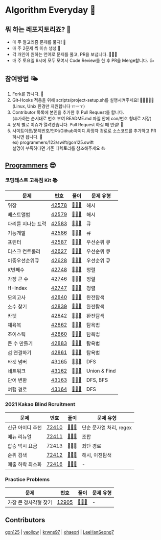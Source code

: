 # Algorithm Everyday 🥳
## 뭐 하는 레포지토리죠? 🤔
 - 매 주 알고리즘 문제를 풀자! 📒
 - 매 주 2문제 씩 이슈 생성 🔖
 - 각 개인이 원하는 언어로 문제를 풀고, PR을 보냅니다. 🧑🏼‍💻
 - 매 주 토요일 9시에 모두 모여서 Code Review를 한 후 PR을 Merge합니다. 👍
## 참여방법 🌤
1. Fork를 합니다. 🍴
2. Git-Hooks 적용을 위해 scripts/project-setup.sh를 실행시켜주세요! 🏃‍♀️🏃‍♂️🏃 (Linux, Unix 환경만 지원합니다 ㅠㅡㅜ)
3. Contributor 목록에 본인을 추가한 후 Pull Request를 합니다. <br> (추가하는 순서대로 번호 부여 README.md 파일 안에 con/번호 형태로 저장)
4. 문제 별로 이슈가 열려있습니다. Pull Request 하실 때 연결! 👻
5. 사이트이름/문제번호/언어/Github아이디.확장자 경로로 소스코드를 추가하고 PR 하시면 됩니다. 🐥 <br> ex) programmers/123/swift/gon125.swift <br>설명이 부족하다면 기존 디렉토리를 참조해주세요 👍

## [Programmers](https://programmers.co.kr) 😎
### 코딩테스트 고득점 Kit 📚 
| 문제 | 번호 | 풀이 | 문제 유형 |
| --- | --- | --- | ----- |
| 위장 | [42578][p/42578] | [🧑🏻‍💻][p/42578/solution] | 해시 |
| 베스트앨범 | [42579][p/42579] | [🧑🏻‍💻][p/42579/solution] | 해시 |
| 다리를 지나는 트럭 | [42583][p/42583] | [🧑🏻‍💻][p/42583/solution] | 큐 |
| 기능개발 | [42586][p/42586] | [🧑🏻‍💻][p/42586/solution] | 큐 |
| 프린터 | [42587][p/42587] | [🧑🏻‍💻][p/42587/solution] | 우선순위 큐 |
| 디스크 컨트롤러 | [42627][p/42627] | [🧑🏻‍💻][p/42627/solution] | 우선순위 큐 |
| 이중우선순위큐 | [42628][p/42628] | [🧑🏻‍💻][p/42628/solution] | 우선순위 큐 |
| K번째수 | [42748][p/42748] | [🧑🏻‍💻][p/42748/solution] | 정렬 |
| 가장 큰 수 | [42746][p/42746] | [🧑🏻‍💻][p/42746/solution] | 정렬 |
| H-Index | [42747][p/42747] | [🧑🏻‍💻][p/42747/solution] | 정렬 |
| 모의고사 | [42840][p/42840] | [🧑🏻‍💻][p/42840/solution] | 완전탐색 |
| 소수 찾기 | [42839][p/42839] | [🧑🏻‍💻][p/42839/solution] | 완전탐색 |
| 카펫 | [42842][p/42842] | [🧑🏻‍💻][p/42842/solution] | 완전탐색 |
| 체육복 | [42862][p/42862] | [🧑🏻‍💻][p/42862/solution] | 탐욕법 |
| 조이스틱 | [42860][p/42860] | [🧑🏻‍💻][p/42860/solution] | 탐욕법 |
| 큰 수 만들기 | [42883][p/42883] | [🧑🏻‍💻][p/42883/solution] | 탐욕법 |
| 섬 연결하기 | [42861][p/42861] | [🧑🏻‍💻][p/42861/solution] | 탐욕법 |
| 타겟 넘버 | [43165][p/43165] | [🧑🏻‍💻][p/43165/solution] | DFS |
| 네트워크 | [43162][p/43162] | [🧑🏻‍💻][p/43162/solution] | Union & Find |
| 단어 변환 | [43163][p/43163] | [🧑🏻‍💻][p/43163/solution] | DFS, BFS |
| 여행 경로 | [43164][p/43164] | [🧑🏻‍💻][p/43164/solution] | DFS |

[p/43165]: https://programmers.co.kr/learn/courses/30/lessons/43165
[p/43165/solution]: /programmers/43165
[p/43162]: https://programmers.co.kr/learn/courses/30/lessons/43162
[p/43162/solution]: /programmers/43162
[p/43163]: https://programmers.co.kr/learn/courses/30/lessons/43163
[p/43163/solution]: /programmers/43163
[p/43164]: https://programmers.co.kr/learn/courses/30/lessons/43164
[p/43164/solution]: /programmers/43164

[p/42862]: https://programmers.co.kr/learn/courses/30/lessons/42862
[p/42862/solution]: /programmers/42862
[p/42860]: https://programmers.co.kr/learn/courses/30/lessons/42860
[p/42860/solution]: /programmers/42860
[p/42883]: https://programmers.co.kr/learn/courses/30/lessons/42883
[p/42883/solution]: /programmers/42883
[p/42861]: https://programmers.co.kr/learn/courses/30/lessons/42861
[p/42861/solution]: /programmers/42861

[p/42840]: https://programmers.co.kr/learn/courses/30/lessons/42840
[p/42840/solution]: /programmers/42840
[p/42839]: https://programmers.co.kr/learn/courses/30/lessons/42839
[p/42839/solution]: /programmers/42839
[p/42842]: https://programmers.co.kr/learn/courses/30/lessons/42842
[p/42842/solution]: /programmers/42842

[p/42748]: https://programmers.co.kr/learn/courses/30/lessons/42748
[p/42748/solution]: /programmers/42748
[p/42746]: https://programmers.co.kr/learn/courses/30/lessons/42746
[p/42746/solution]: /programmers/42746
[p/42747]: https://programmers.co.kr/learn/courses/30/lessons/42747
[p/42747/solution]: /programmers/42747

[p/42628]: https://programmers.co.kr/learn/courses/30/lessons/42628
[p/42628/solution]: /programmers/42628

[p/42627]: https://programmers.co.kr/learn/courses/30/lessons/42627
[p/42627/solution]: /programmers/42627

[p/42587]: https://programmers.co.kr/learn/courses/30/lessons/42587
[p/42587/solution]: /programmers/42587

[p/42586]: https://programmers.co.kr/learn/courses/30/lessons/42586
[p/42586/solution]: /programmers/42586

[p/42583]: https://programmers.co.kr/learn/courses/30/lessons/42583
[p/42583/solution]: /programmers/42583

[p/42578]: https://programmers.co.kr/learn/courses/30/lessons/42578
[p/42578/solution]: /programmers/42578

[p/42579]: https://programmers.co.kr/learn/courses/30/lessons/42579
[p/42579/solution]: /programmers/42579

### 2021 Kakao Blind Rcruitment 
| 문제 | 번호 | 풀이 | 문제 유형 |
| --- | --- | --- | ----- |
| 신규 아이디 추천 | [72410][p/72410] | [🧑🏻‍💻][p/72410/solution] | 단순 문자열 처리, regex |
| 메뉴 리뉴얼 | [72411][p/72411] | [🧑🏻‍💻][p/72411/solution] | 조합 |
| 합승 택시 요금 | [72413][p/72413] | [🧑🏻‍💻][p/72413/solution] | 최단 경로 |
| 순위 검색 | [72412][p/72412] | [🧑🏻‍💻][p/72412/solution] | 해시, 이진탐색 |
| 매출 하락 최소화 | [72416][p/72416] | [🧑🏻‍💻][p/72416/solution] | - |

[p/72416]: https://programmers.co.kr/learn/courses/30/lessons/72416
[p/72416/solution]: /programmers/72416

[p/72412]: https://programmers.co.kr/learn/courses/30/lessons/72412
[p/72412/solution]: /programmers/72412

[p/72413]: https://programmers.co.kr/learn/courses/30/lessons/72413
[p/72413/solution]: /programmers/72413

[p/72411]: https://programmers.co.kr/learn/courses/30/lessons/72411
[p/72411/solution]: /programmers/72411

[p/72410]: https://programmers.co.kr/learn/courses/30/lessons/72410
[p/72410/solution]: /programmers/72410

### Practice Problems
| 문제 | 번호 |  풀이  | 문제 유형 |
| --- | --- | ----- | ----- |
| 가장 큰 정사각형 찾기 | [12905][p/12905] | [🧑🏻‍💻][p/12905/solution] | - |

[p/12905]: https://programmers.co.kr/learn/courses/30/lessons/12905
[p/12905/solution]: /programmers/12905

## Contributors
[gon125][con/1] | [yeollow][con/2] | [krwns97][con/3] | [ohaeori][con/4] | [LeeHanSeong7][con/5]

[comment]: <> (예시: con/본인 원하는 번호: 깃허브 링크)
[con/1]: https://github.com/gon125
[con/2]: https://github.com/yeollow
[con/3]: https://github.com/krwns97
[con/4]: https://github.com/ohaeori
[con/5]: https://github.com/LeeHanSeong7
